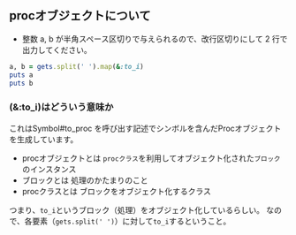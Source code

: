 ## procオブジェクトについて

- 整数 a, b が半角スペース区切りで与えられるので、改行区切りにして 2 行で出力してください。
```ruby
a, b = gets.split(' ').map(&:to_i)
puts a
puts b
```

### (&:to_i)はどういう意味か
これはSymbol#to_proc を呼び出す記述でシンボルを含んだProcオブジェクトを生成しています。

- procオブジェクトとは
`procクラス`を利用してオブジェクト化された`ブロック`のインスタンス
- ブロックとは
処理のかたまりのこと
- procクラスとは
ブロックをオブジェクト化するクラス

つまり、`to_i`というブロック（処理）をオブジェクト化しているらしい。
なので、各要素（`gets.split(' ')`）に対して`to_i`するということ。


### 